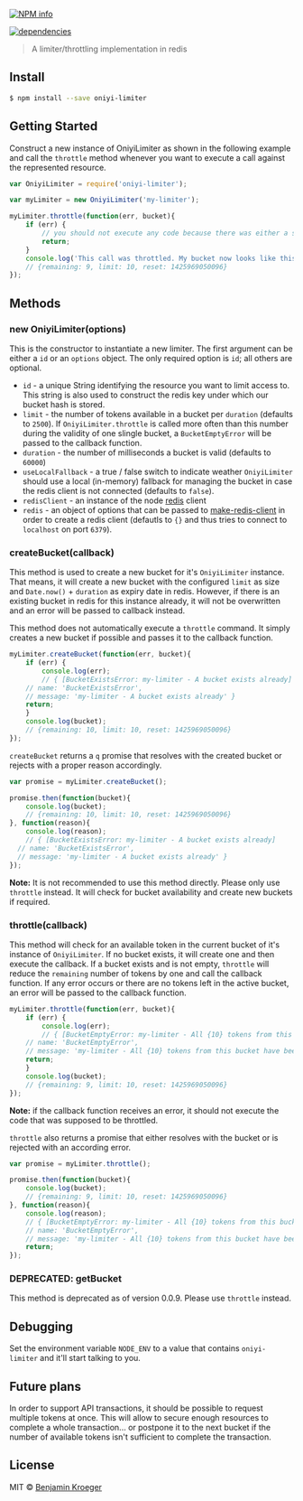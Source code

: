 [![NPM info](https://nodei.co/npm/oniyi-limiter.png?downloads=true)](https://nodei.co/npm/oniyi-limiter.png?downloads=true)

[![dependencies](https://david-dm.org/benkroeger/oniyi-limiter.png)](https://david-dm.org/benkroeger/oniyi-limiter.png)

> A limiter/throttling implementation in redis


## Install

```sh
$ npm install --save oniyi-limiter
```


## Getting Started
Construct a new instance of OniyiLimiter as shown in the following example and call the `throttle` method whenever you want to execute a call against the represented resource.

```js
var OniyiLimiter = require('oniyi-limiter');

var myLimiter = new OniyiLimiter('my-limiter');

myLimiter.throttle(function(err, bucket){
	if (err) {
		// you should not execute any code because there was either a system error or no tokens left in the bucket
		return;
	}
	console.log('This call was throttled. My bucket now looks like this: %j', bucket);
	// {remaining: 9, limit: 10, reset: 1425969050096}
});
```

## Methods

### new OniyiLimiter(options)
This is the constructor to instantiate a new limiter.
The first argument can be either a `id` or an `options` object. The only required option is `id`; all others are optional.

* `id` - a unique String identifying the resource you want to limit access to. This string is also used to construct the redis key under which our bucket hash is stored.
* `limit` - the number of tokens available in a bucket per `duration` (defaults to `2500`). If `OniyiLimiter.throttle` is called more often than this number during the validity of one slingle bucket, a `BucketEmptyError` will be passed to the callback function.
* `duration` - the number of milliseconds a bucket is valid (defaults to `60000`)
* `useLocalFallback` - a true / false switch to indicate weather `OniyiLimiter` should use a local (in-memory) fallback for managing the bucket in case the redis client is not connected (defaults to `false`).
* `redisClient` - an instance of the node [redis](https://www.npmjs.com/package/redis) client
* `redis` - an object of options that can be passed to [make-redis-client](https://www.npmjs.com/package/make-redis-client) in order to create a redis client (defautls to `{}` and thus tries to connect to `localhost` on port `6379`).

### createBucket(callback)
This method is used to create a new bucket for it's `OniyiLimiter` instance. That means, it will create a new bucket with the configured `limit` as size and `Date.now()` + `duration` as expiry date in redis.
However, if there is an existing bucket in redis for this instance already, it will not be overwritten and an error will be passed to callback instead.

This method does not automatically execute a `throttle` command. It simply creates a new bucket if possible and passes it to the callback function.

```js
myLimiter.createBucket(function(err, bucket){
	if (err) {
		console.log(err);
		// { [BucketExistsError: my-limiter - A bucket exists already]
  	// name: 'BucketExistsError',
  	// message: 'my-limiter - A bucket exists already' }
  	return;
	}
	console.log(bucket);
	// {remaining: 10, limit: 10, reset: 1425969050096}
});
```

`createBucket` returns a `q` promise that resolves with the created bucket or rejects with a proper reason accordingly.

```js
var promise = myLimiter.createBucket();

promise.then(function(bucket){
	console.log(bucket);
	// {remaining: 10, limit: 10, reset: 1425969050096}
}, function(reason){
	console.log(reason);
	// { [BucketExistsError: my-limiter - A bucket exists already]
  // name: 'BucketExistsError',
  // message: 'my-limiter - A bucket exists already' }
});
```

**Note:** It is not recommended to use this method directly. Please only use `throttle` instead. It will check for bucket availability and create new buckets if required. 

### throttle(callback)
This method will check for an available token in the current bucket of it's instance of `OniyiLimiter`. If no bucket exists, it will create one and then execute the callback. If a bucket exists and is not empty, `throttle` will reduce the `remaining` number of tokens by one and call the callback function.
If any error occurs or there are no tokens left in the active bucket, an error will be passed to the callback function.

```js
myLimiter.throttle(function(err, bucket){
	if (err) {
		console.log(err);
		// { [BucketEmptyError: my-limiter - All {10} tokens from this bucket have been used. Retry after Sat Apr 11 2015 22:13:35 GMT+0900 (KST)]
  	// name: 'BucketEmptyError',
  	// message: 'my-limiter - All {10} tokens from this bucket have been used. Retry after Sat Apr 11 2015 22:13:35 GMT+0900 (KST)' }
  	return;
	}
	console.log(bucket);
	// {remaining: 9, limit: 10, reset: 1425969050096}
});
```

**Note:** if the callback function receives an error, it should not execute the code that was supposed to be throttled.

`throttle` also returns a promise that either resolves with the bucket or is rejected with an according error.

```js
var promise = myLimiter.throttle();

promise.then(function(bucket){
	console.log(bucket);
	// {remaining: 9, limit: 10, reset: 1425969050096}
}, function(reason){
	console.log(reason);
	// { [BucketEmptyError: my-limiter - All {10} tokens from this bucket have been used. Retry after Sat Apr 11 2015 22:13:35 GMT+0900 (KST)]
	// name: 'BucketEmptyError',
	// message: 'my-limiter - All {10} tokens from this bucket have been used. Retry after Sat Apr 11 2015 22:13:35 GMT+0900 (KST)' }
	return;
});
```

### DEPRECATED: getBucket
This method is deprecated as of version 0.0.9. Please use `throttle` instead.

## Debugging
Set the environment variable `NODE_ENV` to a value that contains `oniyi-limiter` and it'll start talking to you.

## Future plans
In order to support API transactions, it should be possible to request multiple tokens at once. This will allow to secure enough resources to complete a whole transaction... or postpone it to the next bucket if the number of available tokens isn't sufficient to complete the transaction.

## License

MIT © [Benjamin Kroeger]()


[npm-url]: https://npmjs.org/package/oniyi-limiter
[npm-image]: https://badge.fury.io/js/oniyi-limiter.svg
